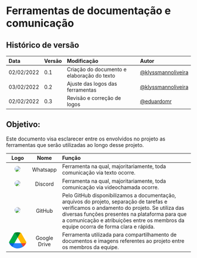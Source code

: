 # Ferramentas de documentação e comunicação

## Histórico de versão

|    Data    | Versão |                Modificação                |       Autor        |
| :-------- | :---- | :--------------------------------------- | :---------------- |
| 02/02/2022 |  0.1   | Criação do documento e elaboração do texto |  [@klyssmannoliveira](https://github.com/klyssmannoliveira)   |
| 03/02/2022 | 0.2 | Ajuste das logos das ferramentas | [@klyssmannoliveira](https://github.com/klyssmannoliveira)  |
| 02/02/2022 |  0.3   | Revisão e correção de logos |  [@eduardomr](https://github.com/eduardomr)   |


## Objetivo:

Este documento visa esclarecer entre os envolvidos no projeto as ferramentas que serão utilizadas ao longo desse projeto.

| Logo | Nome | Função |
| :---: | :---:| :--- |
| <img width=150 style="border-radius:50%" src="/assets/logos/wpppng.png" width="150" style="border-radius: 50%"/> | Whatsapp | Ferramenta na qual, majoritariamente, toda comunicação via texto ocorre. |
| <img width=150 style="border-radius:50%" src="/assets/logos/discordpng.png" width="150" style="border-radius: 50%"/> | Discord | Ferramenta na qual, majoritariamente, toda comunicação via videochamada ocorre. |
| <img width=150 style="border-radius:50%" src="/assets/logos/githubpng.png" width="150" style="border-radius: 50%"/> | GitHub | Pelo GitHub disponibilizamos a documentação, arquivos do projeto, separação de tarefas e verificamos o andamento do projeto. Se utiliza das diversas funções presentes na plataforma para que a comunicação e atribuições entre os membros da equipe ocorra de forma clara e rápida. |
| <img width=150 style="border-radius:50%" src="/assets/logos/drivepng.png" width="150" style="border-radius: 50%"/> | Google Drive | Ferramenta utilizada para compartilhamento de documentos e imagens referentes ao projeto entre os membros da equipe. |
